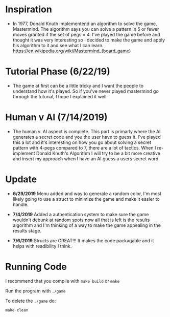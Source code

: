 
# Inspiration
- In 1977, Donald Knuth implementend an algorithm to solve the game, Mastermind. The algorithm says you can solve a pattern in 5 or fewer moves granted if the set of pegs = 4. I've played the game before and thought it was very interesting so I decided to make the game and apply his algorithm to it and see what I can learn.
https://en.wikipedia.org/wiki/Mastermind_(board_game)


# Tutorial Phase (6/22/19)
- The game at first can be a little tricky and I want the people to understand how it's played. So if you've never played mastermind go through the tutorial, I hope I explained it well.

# Human v AI (7/14/2019)
- The human v. AI aspect is complete. This part is primarly where the AI generates a secret code and you the user have to guess it. I've played this a lot and it's interesting on how you go about solving a secret pattern with 4-pegs compared to 7, there are a lot of tactics. When I re-implement Donald Knuth's Algorithm I will try to be a bit more creative and insert my approach when I have an AI guess a users secret word.

# Update
- **6/29/2019** Menu added and way to generate a random color, I'm most likely going to use a struct to minimize the game and make it easier to handle.

- **7/4/2019** Added a authentication system to make sure the game wouldn't debunk at random spots now all that is left is the results algorithm and I'm thinking of a way to make the game appealing in the results stage.

- **7/6/2019** Structs are GREAT!!! It makes the code packagable and it helps with readibility I think.

# Running Code

I recommend that you compile with ``make build`` or ``make``

Run the program with ``./game``

To delete the ``./game`` do:

 ``make clean``
